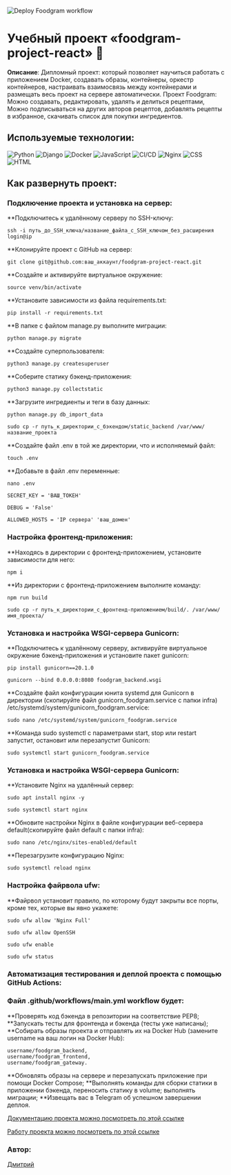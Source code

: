 
![Deploy Foodgram workflow](https://github.com/stekenergo/foodgram-project-react/actions/workflows/main.yml/badge.svg)

# Учебный проект «foodgram-project-react» :monocle_face:

**Описание**: Дипломный проект: который позволяет научиться 
работать с приложением Docker, создавать образы, контейнеры, оркестр контейнеров,
настраивать взаимосвязь между контейнерами и размещать весь проект на сервере автоматически. 
Проект Foodgram:
Можно создавать, редактировать, удалять и делиться рецептами, Можно подписываться на других
авторов рецептов, добавлять рецепты в избранное, скачивать список для покупки ингредиентов.

## Используемые технологии:

![Python](https://img.shields.io/badge/Python-3776AB?style=for-the-badge&logo=python&logoColor=white)
![Django](https://img.shields.io/badge/Django-092E20?style=for-the-badge&logo=django&logoColor=white)
![Docker](https://user-images.githubusercontent.com/25181517/117207330-263ba280-adf4-11eb-9b97-0ac5b40bc3be.png)
![JavaScript](https://img.shields.io/badge/JavaScript-F7DF1E?style=for-the-badge&logo=javascript&logoColor=black)
![CI/CD](https://user-images.githubusercontent.com/25181517/183868728-b2e11072-00a5-47e2-8a4e-4ebbb2b8c554.png)
![Nginx](https://user-images.githubusercontent.com/25181517/183345125-9a7cd2e6-6ad6-436f-8490-44c903bef84c.png)
![CSS](https://img.shields.io/badge/CSS-239120?&style=for-the-badge&logo=css3&logoColor=white)
![HTML](https://img.shields.io/badge/HTML-239120?style=for-the-badge&logo=html5&logoColor=white)


## Как развернуть проект:
### Подключение проекта и установка на сервер:
**Подключитесь к удалённому серверу по SSH-ключу:
```
ssh -i путь_до_SSH_ключа/название_файла_с_SSH_ключом_без_расширения login@ip
```
**Клонируйте проект с GitHub на сервер:
```
git clone git@github.com:ваш_аккаунт/foodgram-project-react.git
```
**Создайте и активируйте виртуальное окружение:
```
source venv/bin/activate
```
**Установите зависимости из файла requirements.txt:
```
pip install -r requirements.txt
```
**В папке с файлом manage.py выполните миграции:
```
python manage.py migrate
```
**Создайте суперпользователя:
```
python3 manage.py createsuperuser
```
**Соберите статику бэкенд-приложения:
```
python3 manage.py collectstatic
```
**Загрузите ингредиенты и теги в базу данных:
```
python manage.py db_import_data
```
```
sudo cp -r путь_к_директории_с_бэкендом/static_backend /var/www/название_проекта
```

**Создайте файл .env в той же директории, что и исполняемый файл:
```
touch .env
```
**Добавьте в файл .env переменные:
```
nano .env
```
```
SECRET_KEY = 'ВАШ_ТОКЕН'
```
```
DEBUG = 'False'
```
```
ALLOWED_HOSTS = 'IP сервера' 'ваш_домен'
```
### Настройка фронтенд-приложения:
**Находясь в директории с фронтенд-приложением, установите зависимости для него:
```
npm i
```
**Из директории с фронтенд-приложением выполните команду:
```
npm run build
```
```
sudo cp -r путь_к_директории_с_фронтенд-приложением/build/. /var/www/имя_проекта/
```
### Установка и настройка WSGI-сервера Gunicorn:
**Подключитесь к удалённому серверу, активируйте виртуальное окружение бэкенд-приложения и установите пакет gunicorn:
```
pip install gunicorn==20.1.0
```
```
gunicorn --bind 0.0.0.0:8080 foodgram_backend.wsgi
```
**Создайте файл конфигурации юнита systemd для Gunicorn в директории (скопируйте файл gunicorn_foodgram.service с папки infra) /etc/systemd/system/gunicorn_foodgram.service:
```
sudo nano /etc/systemd/system/gunicorn_foodgram.service
```
**Команда sudo systemctl с параметрами start, stop или restart запустит, остановит или перезапустит Gunicorn:
```
sudo systemctl start gunicorn_foodgram.service
```
### Установка и настройка WSGI-сервера Gunicorn:
**Установите Nginx на удалённый сервер:
```
sudo apt install nginx -y
```
```
sudo systemctl start nginx
```
**Обновите настройки Nginx в файле конфигурации веб-сервера default(скопируйте файл default с папки infra):
```
sudo nano /etc/nginx/sites-enabled/default
```
**Перезагрузите конфигурацию Nginx:
```
sudo systemctl reload nginx
```
### Настройка файрвола ufw:
**Файрвол установит правило, по которому будут закрыты все порты, кроме тех, которые вы явно укажете:
```
sudo ufw allow 'Nginx Full'
```
```
sudo ufw allow OpenSSH
```
```
sudo ufw enable
```
```
sudo ufw status
```
### Автоматизация тестирования и деплой проекта с помощью GitHub Actions:
### Файл .github/workflows/main.yml workflow будет:
**Проверять код бэкенда в репозитории на соответствие PEP8;
**Запускать тесты для фронтенда и бэкенда (тесты уже написаны);
**Собирать образы проекта и отправлять их на Docker Hub (замените username на ваш логин на Docker Hub):
```
username/foodgram_backend,
username/foodgram_frontend,
username/foodgram_gateway.
```
**Обновлять образы на сервере и перезапускать приложение при помощи Docker Compose;
**Выполнять команды для сборки статики в приложении бэкенда, переносить статику в volume; выполнять миграции;
**Извещать вас в Telegram об успешном завершении деплоя.

[Документацию проекта можно посмотреть по этой ссылке](https://foodgramassist.sytes.net/api/docs/)

[Работу проекта можно посмотреть по этой ссылке](https://foodgramassist.sytes.net)

### Автор: 
[Дмитрий](https://github.com/stekenergo)
